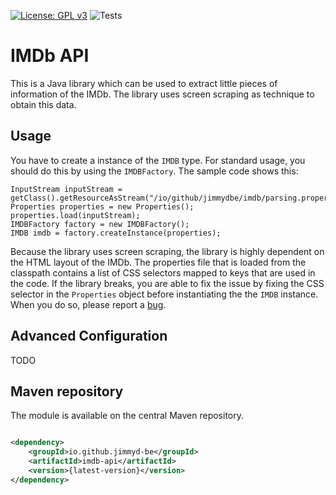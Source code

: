 [![License: GPL v3](https://img.shields.io/badge/License-GPLv3-blue.svg)](https://www.gnu.org/licenses/gpl-3.0)
![Tests](https://github.com/jimmyd-be/imdb-api/workflows/Tests/badge.svg)

# IMDb API

This is a Java library which can be used to extract little pieces of information of the IMDb. The library uses screen
scraping as technique to obtain this data.

## Usage

You have to create a instance of the `IMDB` type. For standard usage, you should do this by using the `IMDBFactory`. The
sample code shows this:

```
InputStream inputStream = getClass().getResourceAsStream("/io/github/jimmydbe/imdb/parsing.properties");
Properties properties = new Properties();
properties.load(inputStream);
IMDBFactory factory = new IMDBFactory();
IMDB imdb = factory.createInstance(properties);
```

Because the library uses screen scraping, the library is highly dependent on the HTML layout of the IMDb. The properties
file that is loaded from the classpath contains a list of CSS selectors mapped to keys that are used in the code. If the
library breaks, you are able to fix the issue by fixing the CSS selector in the `Properties` object before instantiating
the the `IMDB` instance. When you do so, please report a [bug](https://github.com/jimmyd-be/imdb-api/issues).

## Advanced Configuration

TODO

## Maven repository

The module is available on the central Maven repository.

```xml

<dependency>
    <groupId>io.github.jimmyd-be</groupId>
    <artifactId>imdb-api</artifactId>
    <version>{latest-version}</version>
</dependency>
```


